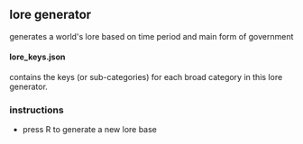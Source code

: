 ## lore generator 
generates a world's lore based on time period and main form of government

#### lore_keys.json
contains the keys (or sub-categories) for each broad category in this lore generator.

### instructions
- press R to generate a new lore base
